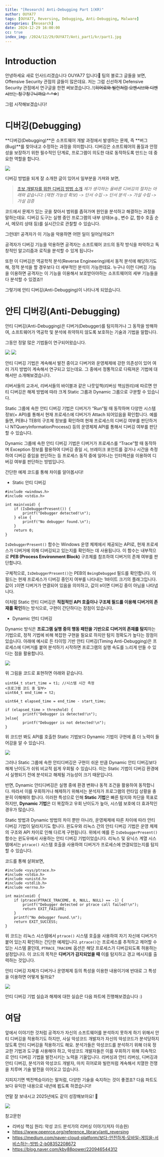 ```yaml
---
title: "[Research] Anti-Debugging Part 1(KR)"
author: OUYA77
tags: [OUYA77, Reversing, Debugging, Anti-Debugging, Malware]
categories: [Research]
date: 2024-12-29 16:00:00
cc: true
index_img: /2024/12/29/OUYA77/Anti_part1/kr/part1.jpg
---
```



# Introduction

안녕하세요 새로 인사드리겠습니다 OUYA77 입니다🙂 팀의 블로그 글들을 보면, Offensive Security 관점의 글들이 많은데요. 저는 그럼 신선하게 Defensive Security 관점에서 연구글을 한편 써보겠습니다..!(~~히어로와 빌런처럼 오펜시브와 디펜시브는 칭구칭구니까요 ^-^☆~~)

그럼 시작해보겠습니다!


# 디버깅(Debugging)

**디버깅(Debugging)**은 소프트웨어 개발 과정에서 발생하는 문제, 즉 **버그(Bug)**를 찾아내고 수정하는 과정을 의미합니다. 디버깅은 소프트웨어의 품질과 안정성을 보장하기 위한 필수적인 단계로, 프로그램이 의도한 대로 동작하도록 만드는 데 중요한 역할을 합니다.

![](kr/1.gif)

디버깅 방법을 되게 잘 소개한 글이 있어서 일부분을 가져와 보면,

> [초보 개발자를 위한 디버깅 방법 소개](https://okky.kr/articles/272227)
*제가 생각하는 올바른 디버깅의 절차는 아래와 같습니다:
(재현 가능성 확보) -> 단서 수집 -> 단서 분석 -> 가설 수립 -> 가설 검증*
>

코드에서 문제가 있는 곳을 찾아서 범위를 좁혀가며 원인을 분석하고 해결하는 과정을 말하는데요. 디버깅 도구는 실행 중인 프로그램의 내부 상태(e.g., 변수 값, 함수 호출 순서, 메모리 상태 등)를 실시간으로 관찰할 수 있습니다. 

그런데!! 공격자가 이 기능을 악용하면 어떤 일이 일어날까요?!

공격자가 디버깅 기능을 악용하면 공격자는 소프트웨어 코드의 동작 방식을 파악하고 독창적인 알고리즘과 로직을 분석할 수 있게 됩니다💀

또한 이 디버깅은 역공학적 분석(Reverse Engineering)에서 동적 분석에 해당하기도 해, 정적 분석을 할 경우보다 더 세부적인 분석이 가능한데요. 누구나 이런 디버깅 기능을 이용하면 공격자는 이 기능을 이용해서 보호받아야하는 소프트웨어의 세부 기능들을 다 분석할 수 있겠죠!!

그렇기에 안티 디버깅(Anti-Debugging)이 나타나게 되었습니다.


# 안티 디버깅(Anti-Debugging)

안티 디버깅(Anti-Debugging)은 디버거(Debugger)를 탐지하거나 그 동작을 방해하여, 소프트웨어가 역공학 및 분석에 취약하지 않도록 보호하는 기술과 기법을 말합니다. 

그동안 정말 많은 기법들이 연구되어왔습니다.

![](kr/2.jpg)
![](kr/3.png)

안티 디버깅 기법은 계속해서 발전 중이고 디버거와 운영체제에 강한 의존성이 있어 여러 가지 방법이 계속해서 연구되고 있는데요. 그 중에서 정통적으로 다뤄져온 기법에 대해서만 소개해보겠습니다.

리버서들의 교과서, 리버서들의 바이블과 같은 나뭇잎책(리버싱 핵심원리)에 따르면 안티 디버깅은 해제 방법에 따라 크게 Static 그룹과 Dynamic 그룹으로 구분할 수 있습니다. 

Static 그룹에 속한 안티 디버깅 기법은 디버거가 “Run”될 때 동작하며 다양한 시스템 정보(+ API)를 통해서 현재 프로세스에 디버거가 Attach 되어있음을 확인합니다. 예를 들면, PEB나 TEB의 구조체 정보를 확인하여 현재 프로세스의 디버깅 여부를 판단하거나 NTQueryInformationProcess() 등의 운영체제 API를 통해서 디버깅 여부를 판단할 수 있습니다.

Dynamic 그룹에 속한 안티 디버깅 기법은 디버거가 프로세스를 “Trace”할 때 동작하며 Exception 정보를 활용하여 디버깅 중일 시, 브레이크 포인트를 걸거나 시간을 측정하여 디버깅 중임을 판단하는 등 프로세스 동작 중에 일어나는 인터렉션을 이용하여 디버깅 여부를 판단하는 방법입니다.

간단한 예제 코드를 통해 차이를 알아봅시다!

- Static 안티 디버깅


```
#include <windows.h>
#include <stdio.h>

int main(void) {
    if (IsDebuggerPresent()) {
        printf("Debugger detected!\n");
    } else {
        printf("No debugger found.\n");
    }
    return 0;
}

```

`IsDebuggerPresent()` 함수는 Windows 운영 체제에서 제공되는 API로, 현재 프로세스가 디버거에 의해 디버깅되고 있는지를 확인하는 데 사용됩니다. 이 함수는 내부적으로 **PEB (Process Environment Block)** 구조체를 참조하여 디버거의 존재 여부를 판단합니다.

구체적으로, `IsDebuggerPresent()`는 PEB의 `BeingDebugged` 필드를 확인합니다. 이 필드는 현재 프로세스가 디버깅 중인지 여부를 나타내는 1바이트 크기의 플래그입니다. 값이 `1`이면 디버거가 연결되어 있음을 의미하고, 값이 `0`이면 디버깅 중이 아님을 나타냅니다.

이처럼 Static 안티 디버깅은 **직접적인 API 호출이나 구조체 필드를 이용해 디버거의 존재를 확인**하는 방식으로, 구현이 간단하다는 장점이 있습니다.


- Dynamic 안티 디버깅

Dynamic 방식은 **프로그램 실행 중의 행동 패턴을 기반으로 디버거의 존재를 탐지**하는 기법으로, 정적 기법에 비해 복잡한 구현을 필요로 하지만 탐지 정확도가 높다는 장점이 있습니다. 아래에 예시로 든 타이밍 기반 안티 디버깅(Timing Anti-Debugging)은 프로세스에 디버거를 붙여 분석하기 시작하면 프로그램의 실행 속도를 느리게 만들 수 있다는 점을 활용합니다.

![](kr/4.png)

위 그림을 코드로 표현하면 아래와 같습니다.

```
uint64_t start_time = t1; //시스템 시간 측정 
<프로그램 코드 중 일부>
uint64_t end_time = t2;

uint64_t elapsed_time = end_time - start_time; 

if (elapsed_time > threshold) { 
		printf("Debugger is detected!\n");
}else{
		printf("Debugger is not detected!\n"); 
}
```

위 코드만 봐도 API를 호출한 Static 기법보다 Dynamic 기법이 구현에 좀 더 노력이 들어감을 알 수 있습니다.

![](kr/part1.jpg)

그러나 Static 그룹에 속한 안티디버깅은 구현이 쉬운 만큼 Dynamic 안티 디버깅보다 해제 난이도가 쉬워 비교적 쉽게 우회될 수 있습니다. 이는 Static 기법이 디버깅 환경에서 실행되기 전에 분석되고 해제될 가능성이 크기 때문입니다.

반면, Dynamic 안티디버깅은 실행 중에 환경 변화나 동적 조건을 활용하여 동작합니다. 따라서 이를 우회하거나 해제하기 위해서는 분석자가 프로그램의 런타임 상황을 충분히 이해해야 합니다. 이러한 특성으로 인해 **Static 기법**은 빠른 탐지와 차단을 목표로 하지만, **Dynamic 기법**은 더 복잡하고 우회 난이도가 높아, 시스템 보호에 더 효과적인 경우가 많습니다. 

Static 방법과 Dynamic 방법의 차이 뿐만 아니라, 운영체제에 따른 차이에 따라 안티 디버깅 기법이 달라지기도 합니다. 윈도우와 리눅스 간의 안티 디버깅 기법은 운영 체제의 구조와 API 차이로 인해 다르게 구현됩니다. 위에서 예를 든 `IsDebuggerPresent()` 함수는 윈도우에서 사용하는 안티 디버깅 기법이었습니다. 리눅스 및 유닉스 계열 시스템에서는 `ptrace()` 시스템 호출을 사용하여 디버거가 프로세스에 연결되었는지를 탐지할 수 있습니다. 

코드를 통해 살펴보면,

```
#include <sys/ptrace.h>
#include <stdio.h>
#include <unistd.h>
#include <stdlib.h>
#include <errno.h>

int main(void) {
    if (ptrace(PTRACE_TRACEME, 0, NULL, NULL) == -1) {
        printf("Debugger detected or ptrace call failed!\n");
        return EXIT_FAILURE;
    }
    printf("No debugger found.\n");
    return EXIT_SUCCESS;
}

```

위 코드는 리눅스 시스템에서 `ptrace()` 시스템 호출을 사용하여 자기 자신에 디버거가 붙어 있는지 확인하는 간단한 예제입니다. `ptrace()`는 프로세스를 추적하고 제어할 수 있는 시스템 콜인데, `PTRACE_TRACEME` 옵션은 해당 프로세스가 디버깅되도록 허용하는 설정입니다. 이 코드의 목적은 **디버거가 감지되었을 때** 이를 탐지하고 경고 메시지를 출력하는 것입니다.

안티 디버깅 자체가 디버거나 운영체제 등의 특성을 이용한 내용이기에 반대로 그 특성을 이용하면 어떻게 될까요?

![](kr/6.gif)

안티 디버깅 기법 실습과 해제에 대한 실습은 다음 파트에 진행해보겠습니다 :)

# 여담


앞에서 이야기한 것처럼 공격자가 자신의 소프트웨어를 분석하지 못하게 하기 위해서 안티 디버깅을 적용하기도 하지만, 사실 악성코드 개발자가 자신의 악성코드가 분석당하지 않도록 안티 디버깅을 적용하기도 해요. 분석가들은 악성코드를 분석하기 위해 더욱 정교한 기법과 도구를 사용해야 하고, 악성코드 개발자들은 이를 우회하기 위해 지속적으로 안티 디버깅 기법을 발전시키는 노력을 기울입니다. 리버싱과 안티 리버싱, 디버깅과 안티 디버깅, 분석가와 악성코드 개발자, 마치 히어로와 빌런처럼 계속해서 치열한 전쟁을 치루며 기술 발전을 이어오고 있습니다. 

지피지기면 백전백승이라는 말처럼, 다양한 기술을 숙지하는 것이 좋겠죠? 다음 파트도 보다 유익한 내용으로 내년에 뵙도록 하겠습니다!

연말 잘 보내시고 2025년에도 같이 성장해보아요! 🙌

![](kr/7.gif)



참고문헌

- 리버싱 핵심 원리: 악성 코드 분석가의 리버싱 이야기(저자 이승원)
- https://www.openrce.org/reference_library/anti_reversing
- https://medium.com/naver-cloud-platform/보다-안전하게-모바일-게임을-서비스하는-방법-2-b08352208672
- https://blog.naver.com/kby88power/220946544312